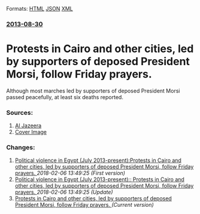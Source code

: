 
Formats: [HTML](/news/2013/08/30/protests-in-cairo-and-other-cities-led-by-supporters-of-deposed-president-morsi-follow-friday-prayers.html)  [JSON](/news/2013/08/30/protests-in-cairo-and-other-cities-led-by-supporters-of-deposed-president-morsi-follow-friday-prayers.json)  [XML](/news/2013/08/30/protests-in-cairo-and-other-cities-led-by-supporters-of-deposed-president-morsi-follow-friday-prayers.xml)  

### [2013-08-30](/news/2013/08/30/index.md)

##### 
# Protests in Cairo and other cities, led by supporters of deposed President Morsi, follow Friday prayers. 

Although most marches led by supporters of deposed President Morsi passed peacefully, at least six deaths reported.


### Sources:

1. [Al Jazeera](http://www.aljazeera.com/news/middleeast/2013/08/20138308441552984.html)
1. [Cover Image](http://www.aljazeera.com/mritems/images/2013/8/31//2013831040868734_20.jpg)

### Changes:

1. [Political violence in Egypt (July 2013-present):Protests in Cairo and other cities, led by supporters of deposed President Morsi, follow Friday prayers. ](/news/2013/08/30/political-violence-in-egypt-july-2013apresent-pprotests-in-cairo-and-other-cities-led-by-supporters-of-deposed-president-morsi-follow.md) _2018-02-06 13:49:25 (First version)_
2. [Political violence in Egypt (July 2013-present):: Protests in Cairo and other cities, led by supporters of deposed President Morsi, follow Friday prayers. ](/news/2013/08/30/political-violence-in-egypt-july-2013-present-protests-in-cairo-and-other-cities-led-by-supporters-of-deposed-president-morsi-follow.md) _2018-02-06 13:49:25 (Update)_
2. [Protests in Cairo and other cities, led by supporters of deposed President Morsi, follow Friday prayers. ](/news/2013/08/30/protests-in-cairo-and-other-cities-led-by-supporters-of-deposed-president-morsi-follow-friday-prayers.md) _(Current version)_
